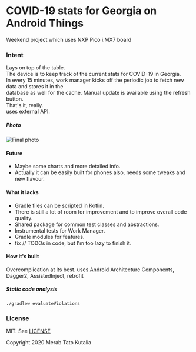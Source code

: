 # COVID-19 stats for Georgia on Android Things


Weekend project which uses NXP Pico i.MX7 board  

### Intent
Lays on top of the table.  
The device is to keep track of the current stats for COVID-19 in Georgia.  
In every 15 minutes, work manager kicks off the periodic job to fetch new data and stores it in the   
database as well for the cache. Manual update is available using the refresh button.  
That's it, really.   
uses external API.  

##### Photo
![Final photo](/assets/product.jpg)

#### Future
- Maybe some charts and more detailed info.
- Actually it can be easily built for phones also, needs some tweaks and new flavour.


#### What it lacks
- Gradle files can be scripted in Kotlin.
- There is still a lot of room for improvement and to improve overall code quality.
- Shared package for common test classes and abstractions.
- Instrumental tests for Work Manager.
- Gradle modules for features.
- fix // TODOs in code, but I'm too lazy to finish it.

#### How it's built
Overcomplication at its best. uses Android Architecture Components, Dagger2, AssistedInject, retrofit


##### Static code analysis
`./gradlew evaluateViolations`


### License
MIT. See [LICENSE](LICENSE)

Copyright 2020 Merab Tato Kutalia
